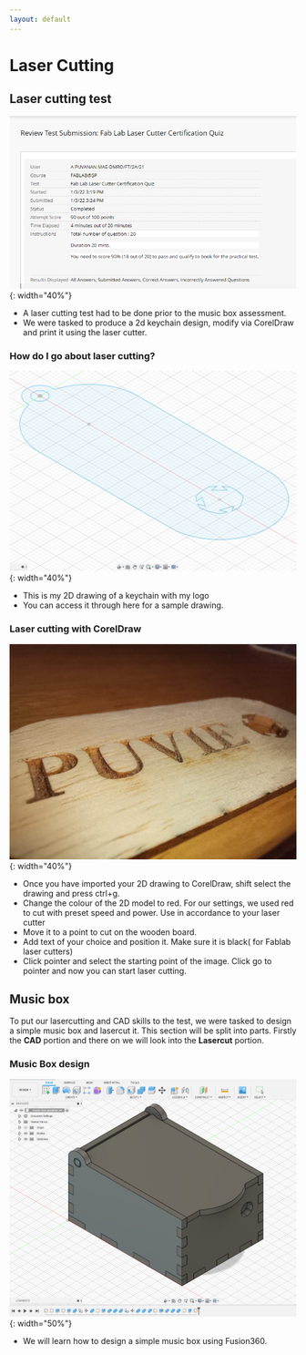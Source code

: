 ```yaml
---
layout: default
---
```


# Laser Cutting

## Laser cutting test
![](images/laserquiz.png){: width="40%"}
* A laser cutting test had to be done prior to the music box assessment.
* We were tasked to produce a 2d keychain design, modify via CorelDraw and print it using the laser cutter.

### How do I go about laser cutting?
![](images/keychain.png){: width="40%"}
* This is my 2D drawing of a keychain with my logo
* You can access it through here for a sample drawing.

### Laser cutting with CorelDraw
![](images/laser.jpeg){: width="40%"}
* Once you have imported your 2D drawing to CorelDraw, shift select the drawing and press ctrl+g.
* Change the colour of the 2D model to red. For our settings, we used red to cut with preset speed and power. Use in accordance to your laser cutter
* Move it to a point to cut on the wooden board.
* Add text of your choice and position it. Make sure it is black( for Fablab laser cutters)
* Click pointer and select the starting point of the image. Click go to pointer and now you can start laser cutting.


## Music box
To put our lasercutting and CAD skills to the test, we were tasked to design a simple music box and lasercut it. This section will be split into parts. Firstly the **CAD** portion and there on we will look into the **Lasercut** portion.

### Music Box design
![](images/box1.png){: width="50%"}
* We will learn how to design a simple music box using Fusion360.
